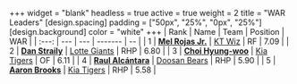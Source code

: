 +++
widget = "blank"
headless = true
active = true
weight = 2
title = "WAR Leaders"
[design.spacing]
padding = ["50px", "25%", "0px", "25%"]
[design.background]
color = "white"
+++
| Rank | Name | Team | Position | WAR |
| :---: | --- | --- | ------- | -- |
| 1 | [**Mel Rojas Jr.**](/players/11380) | [KT Wiz](/teams/KTWiz) | RF | 7.09 |
| 2 | [**Dan Straily**](/players/13648) | [Lotte Giants](/teams/LotteGiants) | RHP | 6.80 |
| 3 | [**Choi Hyung-woo**](/players/1349) | [Kia Tigers](/teams/KiaTigers) | OF | 6.11 |
| 4 | [**Raul Alcántara**](/players/12997) | [Doosan Bears](/teams/DoosanBears) | RHP | 5.90 |
| 5 | [**Aaron Brooks**](/players/13760) | [Kia Tigers](/teams/KiaTigers) | RHP | 5.58 |
